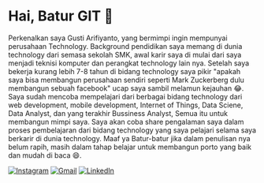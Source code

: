 # Hai, Batur GIT :wave:
Perkenalkan saya Gusti Arifiyanto, yang bermimpi ingin mempunyai perusahaan Technology.
Background pendidikan saya memang di dunia technology dari semasa sekolah SMK, awal karir saya di mulai dari saya menjadi teknisi komputer dan perangkat technology lain nya. Setelah saya bekerja kurang lebih 7-8 tahun di bidang technology saya pikir "apakah saya bisa membangun perusahaan sendiri seperti Mark Zuckerberg dulu membangun sebuah facebook" ucap saya sambil melamun kejauhan 😂. Saya sudah mencoba mempelajari dari berbagai bidang technology dari web development, mobile development, Internet of Things, Data Sciene, Data Analyst, dan yang terakhir Bussiness Analyst, Semua itu untuk membangun mimpi saya.
Saya akan coba share pengalaman saya dalam proses pembelajaran dari bidang technology yang saya pelajari selama saya berkarir di dunia technology.
Maaf ya Batur-batur jika dalam penulisan nya belum rapih, masih dalam tahap belajar untuk membangun porto yang baik dan mudah di baca 😄.

[![Instagram](https://img.shields.io/badge/Instagram-D14836?style=for-the-badge&logo=instagram&logoColor=white)](https://www.instagram.com/__gustiarifiyanto/)
[![Gmail](https://img.shields.io/badge/Gmail-D14836?style=for-the-badge&logo=gmail&logoColor=white)](mailto:gusti.arifiyanto@gmail.com)
[![LinkedIn](https://img.shields.io/badge/LinkedIn-0077B5?style=for-the-badge&logo=linkedin&logoColor=white)](https://www.linkedin.com/in/gusti-arifiyanto/)
